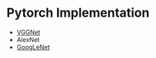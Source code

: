 # Pytorch Implementation

- [VGGNet](https://github.com/leejongseok1/pytorch_implementation/blob/main/CNN/vggnet.ipynb)
- AlexNet
- [GoogLeNet](https://github.com/leejongseok1/pytorch_implementation/blob/main/googlenet.ipynb)